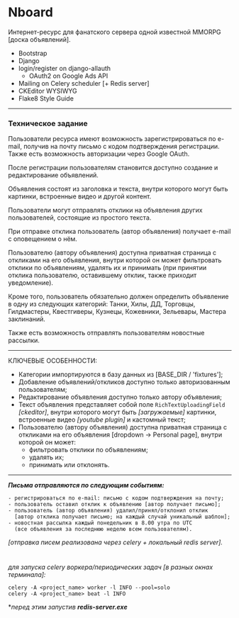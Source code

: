 # Nboard
Интернет-ресурс для фанатского сервера одной известной MMORPG [доска объявлений].

* Bootstrap
* Django
* login/register on django-allauth
  * OAuth2 on Google Ads API
* Mailing on Celery scheduler [+ Redis server]
* CKEditor WYSIWYG
* Flake8 Style Guide

---

### Техническое задание

Пользователи ресурса имеют возможность зарегистрироваться по e-mail, получив на почту письмо с кодом подтверждения регистрации. Также есть возможность авторизации через Google OAuth.

После регистрации пользователям становится доступно создание и редактирование объявлений.

Объявления состоят из заголовка и текста, внутри которого могут быть картинки, встроенные видео и другой контент.

Пользователи могут отправлять отклики на объявления других пользователей, состоящие из простого текста.

При отправке отклика пользователь (автор объявления) получает e-mail с оповещением о нём.

Пользователю (автору объявления) доступна приватная страница с откликами на его объявления, внутри которой он может фильтровать отклики по объявлениям, удалять их и принимать (при принятии отклика пользователю, оставившему отклик, также приходит уведомление).

Кроме того, пользователь обязательно должен определить объявление в одну из следующих категорий: Танки, Хилы, ДД, Торговцы, Гилдмастеры, Квестгиверы, Кузнецы, Кожевники, Зельевары, Мастера заклинаний.

Также есть возможность отправлять пользователям новостные рассылки.

---

КЛЮЧЕВЫЕ ОСОБЕННОСТИ:

- Категории импортируются в базу данных из [BASE_DIR / 'fixtures'];
- Добавление объявлений/откликов доступно только авторизованным пользователям;
- Редактирование объявления доступно только автору объявления;
- Текст объявления представляет собой поле `RichTextUploadingField` *[ckeditor]*, внутри которого могут быть *[загружаемые]* картинки, встроенные видео *[youtube plugin]* и кастомный текст;
- Пользователю (автору объявления) доступна приватная страница с откликами на его объявления [dropdown -> Personal page], внутри которой он может:
  - фильтровать отклики по объявлениям;
  - удалять их;
  - принимать или отклонять.

---

***Письма отправляются по следующим событиям:***
```
- регистрироваться по e-mail: письмо с кодом подтверждения на почту;
- пользователь оставил отклик к объявлению [автор получает письмо];
- пользователь (автор объявления) удалил/принял/отклонил отклик
  [автор отклика получает письмо; на каждый случай уникальный шаблон];
- новостная рассылка каждый понедельник в 8.00 утра по UTC
  (все объявления за последнюю неделю всем пользователям).
```
*[отправка писем реализована через celery + локальный redis server].*

#
*для запуска celery воркера/периодических задач [в разных окнах терминала]:*
```
celery -A <project_name> worker -l INFO --pool=solo
celery -A <project_name> beat -l INFO
```
**перед этим запустив **redis-server.exe***
